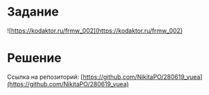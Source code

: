 # Задание

![https://kodaktor.ru/frmw_002](https://kodaktor.ru/frmw_002)

# Решение

Ссылка на репозиторий: [https://github.com/NikitaPO/280619_vuea](https://github.com/NikitaPO/280619_vuea)

